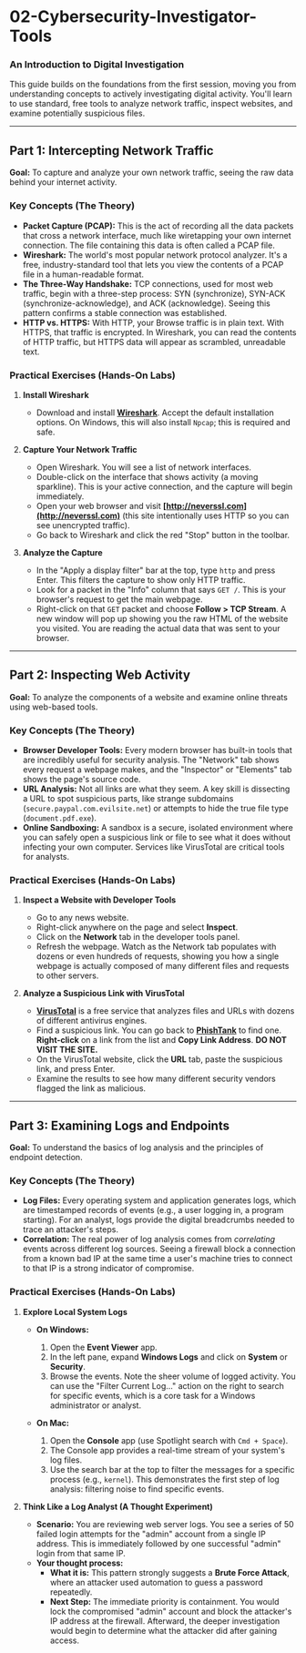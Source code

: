 # 02-Cybersecurity-Investigator-Tools

### An Introduction to Digital Investigation

This guide builds on the foundations from the first session, moving you from understanding concepts to actively investigating digital activity. You'll learn to use standard, free tools to analyze network traffic, inspect websites, and examine potentially suspicious files.

---

## Part 1: Intercepting Network Traffic

**Goal:** To capture and analyze your own network traffic, seeing the raw data behind your internet activity.

### Key Concepts (The Theory)

* **Packet Capture (PCAP):** This is the act of recording all the data packets that cross a network interface, much like wiretapping your own internet connection. The file containing this data is often called a PCAP file.
* **Wireshark:** The world's most popular network protocol analyzer. It's a free, industry-standard tool that lets you view the contents of a PCAP file in a human-readable format.
* **The Three-Way Handshake:** TCP connections, used for most web traffic, begin with a three-step process: SYN (synchronize), SYN-ACK (synchronize-acknowledge), and ACK (acknowledge). Seeing this pattern confirms a stable connection was established.
* **HTTP vs. HTTPS:** With HTTP, your Browse traffic is in plain text. With HTTPS, that traffic is encrypted. In Wireshark, you can read the contents of HTTP traffic, but HTTPS data will appear as scrambled, unreadable text.

### Practical Exercises (Hands-On Labs)

1.  **Install Wireshark**
    * Download and install **[Wireshark](https://www.wireshark.org/download.html)**. Accept the default installation options. On Windows, this will also install `Npcap`; this is required and safe.

2.  **Capture Your Network Traffic**
    * Open Wireshark. You will see a list of network interfaces.
    * Double-click on the interface that shows activity (a moving sparkline). This is your active connection, and the capture will begin immediately.
    * Open your web browser and visit **[http://neverssl.com](http://neverssl.com)** (this site intentionally uses HTTP so you can see unencrypted traffic).
    * Go back to Wireshark and click the red "Stop" button in the toolbar.

3.  **Analyze the Capture**
    * In the "Apply a display filter" bar at the top, type `http` and press Enter. This filters the capture to show only HTTP traffic.
    * Look for a packet in the "Info" column that says `GET /`. This is your browser's request to get the main webpage.
    * Right-click on that `GET` packet and choose **Follow > TCP Stream**. A new window will pop up showing you the raw HTML of the website you visited. You are reading the actual data that was sent to your browser.

---

## Part 2: Inspecting Web Activity

**Goal:** To analyze the components of a website and examine online threats using web-based tools.

### Key Concepts (The Theory)

* **Browser Developer Tools:** Every modern browser has built-in tools that are incredibly useful for security analysis. The "Network" tab shows every request a webpage makes, and the "Inspector" or "Elements" tab shows the page's source code.
* **URL Analysis:** Not all links are what they seem. A key skill is dissecting a URL to spot suspicious parts, like strange subdomains (`secure.paypal.com.evilsite.net`) or attempts to hide the true file type (`document.pdf.exe`).
* **Online Sandboxing:** A sandbox is a secure, isolated environment where you can safely open a suspicious link or file to see what it does without infecting your own computer. Services like VirusTotal are critical tools for analysts.

### Practical Exercises (Hands-On Labs)

1.  **Inspect a Website with Developer Tools**
    * Go to any news website.
    * Right-click anywhere on the page and select **Inspect**.
    * Click on the **Network** tab in the developer tools panel.
    * Refresh the webpage. Watch as the Network tab populates with dozens or even hundreds of requests, showing you how a single webpage is actually composed of many different files and requests to other servers.

2.  **Analyze a Suspicious Link with VirusTotal**
    * **[VirusTotal](https://www.virustotal.com)** is a free service that analyzes files and URLs with dozens of different antivirus engines.
    * Find a suspicious link. You can go back to **[PhishTank](https://phishtank.org/)** to find one. **Right-click** on a link from the list and **Copy Link Address**. **DO NOT VISIT THE SITE.**
    * On the VirusTotal website, click the **URL** tab, paste the suspicious link, and press Enter.
    * Examine the results to see how many different security vendors flagged the link as malicious.

---

## Part 3: Examining Logs and Endpoints

**Goal:** To understand the basics of log analysis and the principles of endpoint detection.

### Key Concepts (The Theory)

* **Log Files:** Every operating system and application generates logs, which are timestamped records of events (e.g., a user logging in, a program starting). For an analyst, logs provide the digital breadcrumbs needed to trace an attacker's steps.
* **Correlation:** The real power of log analysis comes from *correlating* events across different log sources. Seeing a firewall block a connection from a known bad IP at the same time a user's machine tries to connect to that IP is a strong indicator of compromise.

### Practical Exercises (Hands-On Labs)

1.  **Explore Local System Logs**

    * **On Windows:**
        1.  Open the **Event Viewer** app.
        2.  In the left pane, expand **Windows Logs** and click on **System** or **Security**.
        3.  Browse the events. Note the sheer volume of logged activity. You can use the "Filter Current Log..." action on the right to search for specific events, which is a core task for a Windows administrator or analyst.

    * **On Mac:**
        1.  Open the **Console** app (use Spotlight search with `Cmd + Space`).
        2.  The Console app provides a real-time stream of your system's log files.
        3.  Use the search bar at the top to filter the messages for a specific process (e.g., `kernel`). This demonstrates the first step of log analysis: filtering noise to find specific events.

2.  **Think Like a Log Analyst (A Thought Experiment)**
    * **Scenario:** You are reviewing web server logs. You see a series of 50 failed login attempts for the "admin" account from a single IP address. This is immediately followed by one successful "admin" login from that same IP.
    * **Your thought process:**
        * **What it is:** This pattern strongly suggests a **Brute Force Attack**, where an attacker used automation to guess a password repeatedly.
        * **Next Step:** The immediate priority is containment. You would lock the compromised "admin" account and block the attacker's IP address at the firewall. Afterward, the deeper investigation would begin to determine what the attacker did after gaining access.
